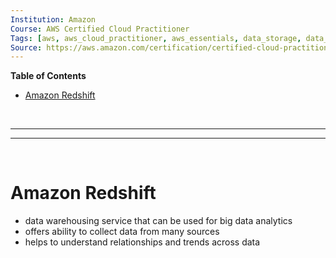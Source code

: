 ```yaml
---
Institution: Amazon
Course: AWS Certified Cloud Practitioner
Tags: [aws, aws_cloud_practitioner, aws_essentials, data_storage, data_warehouse, redshift]
Source: https://aws.amazon.com/certification/certified-cloud-practitioner/
---
```


**Table of Contents**
- [Amazon Redshift](#amazon-redshift)

<br>

---
---

<br>

# Amazon Redshift

- data warehousing service that can be used for big data analytics
- offers ability to collect data from many sources
- helps to understand relationships and trends across data